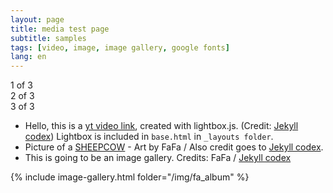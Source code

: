 ```yaml
---
layout: page
title: media test page
subtitle: samples
tags: [video, image, image gallery, google fonts]
lang: en
---
```


<div class="row">
    <div class="col-xl4">
    1 of 3
    </div>
    <div class="col-xl4">
    2 of 3
    </div>
    <div class="col-xl4">
    3 of 3
    </div>
</div>


- Hello, this is a [yt video link](https://youtu.be/s0uawtiiNY4), created with lightbox.js. (Credit: [Jekyll codex](https://jekyllcodex.org/without-plugins/)) Lightbox is included in `base.html` in `_layouts folder`.
- Picture of a [SHEEPCOW](/img/fa_album/image1.jpg) - Art by FaFa / Also credit goes to [Jekyll codex](https://jekyllcodex.org/without-plugins/).
- This is going to be an image gallery. Credits: FaFa / [Jekyll codex](https://jekyllcodex.org/without-plugins/)

{% include image-gallery.html folder="/img/fa_album" %}